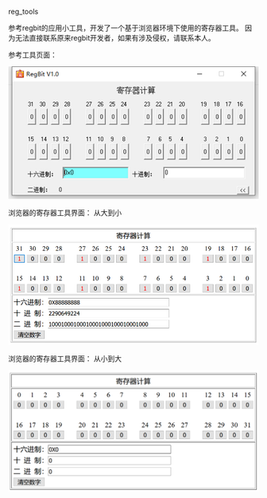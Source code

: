 reg_tools

参考regbit的应用小工具，开发了一个基于浏览器环境下使用的寄存器工具。
因为无法直接联系原来regbit开发者，如果有涉及侵权，请联系本人。

参考工具页面：

![image](https://github.com/lzwwiner/reg_tools/blob/master/img/regbit.png)

浏览器的寄存器工具界面：
从大到小

![image](https://github.com/lzwwiner/reg_tools/blob/master/img/big-to-small.png)

浏览器的寄存器工具界面：
从小到大

![image](https://github.com/lzwwiner/reg_tools/blob/master/img/small-to-big.png)
